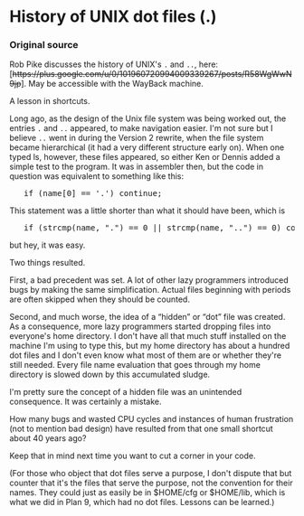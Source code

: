 # History of UNIX dot files (.)

### Original source

<p>Rob Pike discusses the history of UNIX's <code>.</code> and <code>..</code>, here:
[<s data-accessed="2012-08-03" data-defunct-date="2019-04-02">https://plus.google.com/u/0/101960720994009339267/posts/R58WgWwN9jp</s>]. May be accessible with the WayBack machine.

<p>A lesson in shortcuts.</p>

<p>Long ago, as the design of the Unix file system was being worked out, the entries <code>.</code> and <code>..</code> appeared, to make navigation easier. I'm not sure but I believe <code>..</code> went in during the Version 2 rewrite, when the file system became hierarchical (it had a very different structure early on).  When one typed ls, however, these files appeared, so either Ken or Dennis added a simple test to the program. It was in assembler then, but the code in question was equivalent to something like this:</p>

<pre class="c">
   <span class="keyword">if</span> (name[0] == <span class="string">'.'</span>) <span class="keyword">continue</span>;</pre>

<p>This statement was a little shorter than what it should have been, which is</p>

<pre class="c">
   <span class="keyword">if</span> (strcmp(name, <span class="string">"."</span>) == 0 || strcmp(name, <span class="string">".."</span>) == 0) <span class="keyword">continue</span>;</pre>

<p>but hey, it was easy.</p>

<p>Two things resulted.</p>

<p>First, a bad precedent was set. A lot of other lazy programmers introduced bugs by making the same simplification. Actual files beginning with periods are often skipped when they should be counted.</p>

<p>Second, and much worse, the idea of a “hidden” or “dot” file was created. As a consequence, more lazy programmers started dropping files into everyone's home directory. I don't have all that much stuff installed on the machine I'm using to type this, but my home directory has about a hundred dot files and I don't even know what most of them are or whether they're still needed. Every file name evaluation that goes through my home directory is slowed down by this accumulated sludge.</p>

<p>I'm pretty sure the concept of a hidden file was an unintended consequence. It was certainly a mistake.</p>

<p>How many bugs and wasted CPU cycles and instances of human frustration (not to mention bad design) have resulted from that one small shortcut about 40 years ago?</p>

<p>Keep that in mind next time you want to cut a corner in your code.</p>

<p>(For those who object that dot files serve a purpose, I don't dispute that but counter that it's the files that serve the purpose, not the convention for their names. They could just as easily be in $HOME/cfg or $HOME/lib, which is what we did in Plan 9, which had no dot files. Lessons can be learned.)</p>


